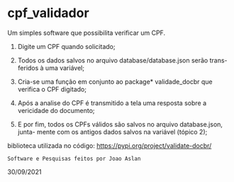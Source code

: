 # cpf_validador
Um simples software que possibilita verificar um CPF.


1. Digite um CPF quando solicitado;

2. Todos os dados salvos no arquivo
   database/database.json serão trans-
   feridos à uma variável;

3. Cria-se uma função em conjunto ao
   package* validade_docbr que verifica
   o CPF digitado;

4. Após a analise do CPF é transmitido a
   tela uma resposta sobre a vericidade
   do documento;
   
5. E por fim, todos os CPFs válidos são
   salvos no arquivo database.json, junta-
   mente com os antigos dados salvos na
   variável (tópico 2);

biblioteca utilizada no código:
https://pypi.org/project/validate-docbr/

    Software e Pesquisas feitos por Joao Aslan
  30/09/2021
